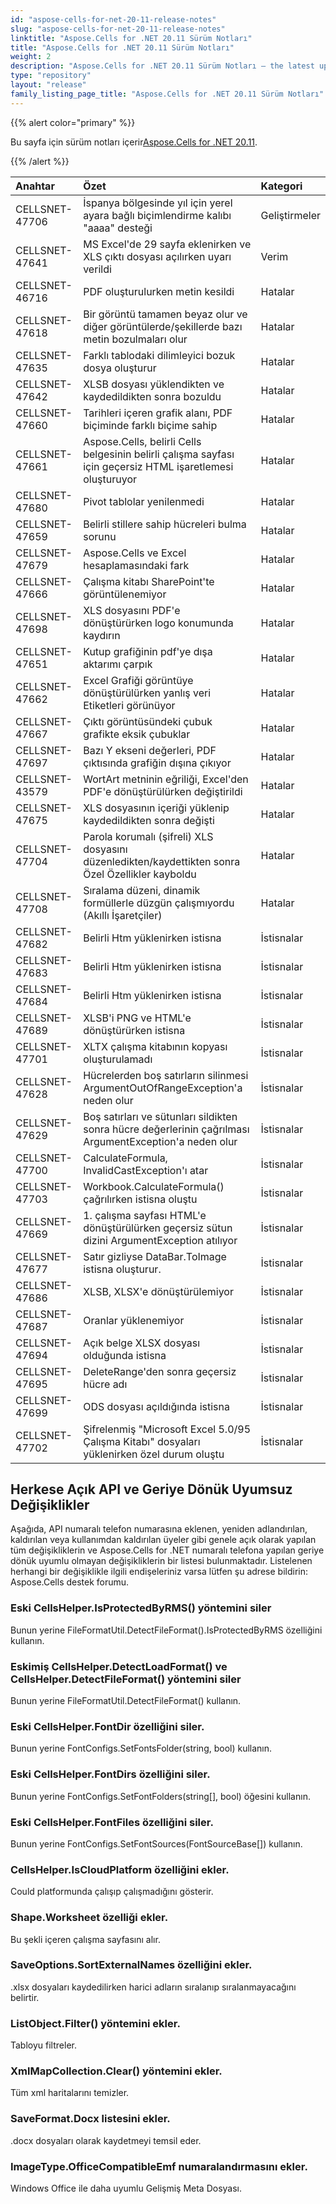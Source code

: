 ```yaml
---
id: "aspose-cells-for-net-20-11-release-notes"
slug: "aspose-cells-for-net-20-11-release-notes"
linktitle: "Aspose.Cells for .NET 20.11 Sürüm Notları"
title: "Aspose.Cells for .NET 20.11 Sürüm Notları"
weight: 2
description: "Aspose.Cells for .NET 20.11 Sürüm Notları – the latest updates and fixes."
type: "repository"
layout: "release"
family_listing_page_title: "Aspose.Cells for .NET 20.11 Sürüm Notları"
---
```

{{% alert color="primary" %}}

 Bu sayfa için sürüm notları içerir[Aspose.Cells for .NET 20.11](https://www.nuget.org/packages/Aspose.Cells/20.11.0).

{{% /alert %}}

|**Anahtar**|**Özet**|**Kategori**|
|:- |:- |:- |
|CELLSNET-47706|İspanya bölgesinde yıl için yerel ayara bağlı biçimlendirme kalıbı "aaaa" desteği|Geliştirmeler|
|CELLSNET-47641|MS Excel'de 29 sayfa eklenirken ve XLS çıktı dosyası açılırken uyarı verildi|Verim|
|CELLSNET-46716|PDF oluşturulurken metin kesildi|Hatalar|
|CELLSNET-47618|Bir görüntü tamamen beyaz olur ve diğer görüntülerde/şekillerde bazı metin bozulmaları olur|Hatalar|
|CELLSNET-47635| Farklı tablodaki dilimleyici bozuk dosya oluşturur|Hatalar|
|CELLSNET-47642|XLSB dosyası yüklendikten ve kaydedildikten sonra bozuldu|Hatalar|
|CELLSNET-47660|Tarihleri içeren grafik alanı, PDF biçiminde farklı biçime sahip|Hatalar|
|CELLSNET-47661|Aspose.Cells, belirli Cells belgesinin belirli çalışma sayfası için geçersiz HTML işaretlemesi oluşturuyor|Hatalar|
|CELLSNET-47680|Pivot tablolar yenilenmedi|Hatalar|
|CELLSNET-47659|Belirli stillere sahip hücreleri bulma sorunu|Hatalar|
|CELLSNET-47679|Aspose.Cells ve Excel hesaplamasındaki fark|Hatalar|
|CELLSNET-47666|Çalışma kitabı SharePoint'te görüntülenemiyor|Hatalar|
|CELLSNET-47698|XLS dosyasını PDF'e dönüştürürken logo konumunda kaydırın|Hatalar|
|CELLSNET-47651|Kutup grafiğinin pdf'ye dışa aktarımı çarpık|Hatalar|
|CELLSNET-47662|Excel Grafiği görüntüye dönüştürülürken yanlış veri Etiketleri görünüyor|Hatalar|
|CELLSNET-47667|Çıktı görüntüsündeki çubuk grafikte eksik çubuklar|Hatalar|
|CELLSNET-47697|Bazı Y ekseni değerleri, PDF çıktısında grafiğin dışına çıkıyor|Hatalar|
|CELLSNET-43579|WortArt metninin eğriliği, Excel'den PDF'e dönüştürülürken değiştirildi|Hatalar|
|CELLSNET-47675|XLS dosyasının içeriği yüklenip kaydedildikten sonra değişti|Hatalar|
|CELLSNET-47704|Parola korumalı (şifreli) XLS dosyasını düzenledikten/kaydettikten sonra Özel Özellikler kayboldu|Hatalar|
|CELLSNET-47708|Sıralama düzeni, dinamik formüllerle düzgün çalışmıyordu (Akıllı İşaretçiler)|Hatalar|
|CELLSNET-47682|Belirli Htm yüklenirken istisna|İstisnalar|
|CELLSNET-47683|Belirli Htm yüklenirken istisna|İstisnalar|
|CELLSNET-47684|Belirli Htm yüklenirken istisna|İstisnalar|
|CELLSNET-47689|XLSB'i PNG ve HTML'e dönüştürürken istisna|İstisnalar|
|CELLSNET-47701|XLTX çalışma kitabının kopyası oluşturulamadı|İstisnalar|
|CELLSNET-47628|Hücrelerden boş satırların silinmesi ArgumentOutOfRangeException'a neden olur|İstisnalar|
|CELLSNET-47629|Boş satırları ve sütunları sildikten sonra hücre değerlerinin çağrılması ArgumentException'a neden olur|İstisnalar|
|CELLSNET-47700|CalculateFormula, InvalidCastException'ı atar|İstisnalar|
|CELLSNET-47703|Workbook.CalculateFormula() çağrılırken istisna oluştu|İstisnalar|
|CELLSNET-47669|1. çalışma sayfası HTML'e dönüştürülürken geçersiz sütun dizini ArgumentException atılıyor|İstisnalar|
|CELLSNET-47677|Satır gizliyse DataBar.ToImage istisna oluşturur.|İstisnalar|
|CELLSNET-47686|XLSB, XLSX'e dönüştürülemiyor|İstisnalar|
|CELLSNET-47687|Oranlar yüklenemiyor|İstisnalar|
|CELLSNET-47694|Açık belge XLSX dosyası olduğunda istisna|İstisnalar|
|CELLSNET-47695|DeleteRange'den sonra geçersiz hücre adı|İstisnalar|
|CELLSNET-47699|ODS dosyası açıldığında istisna|İstisnalar|
|CELLSNET-47702| Şifrelenmiş "Microsoft Excel 5.0/95 Çalışma Kitabı" dosyaları yüklenirken özel durum oluştu|İstisnalar|


## **Herkese Açık API ve Geriye Dönük Uyumsuz Değişiklikler**

Aşağıda, API numaralı telefon numarasına eklenen, yeniden adlandırılan, kaldırılan veya kullanımdan kaldırılan üyeler gibi genele açık olarak yapılan tüm değişikliklerin ve Aspose.Cells for .NET numaralı telefona yapılan geriye dönük uyumlu olmayan değişikliklerin bir listesi bulunmaktadır. Listelenen herhangi bir değişiklikle ilgili endişeleriniz varsa lütfen şu adrese bildirin: Aspose.Cells destek forumu.

### **Eski CellsHelper.IsProtectedByRMS() yöntemini siler**

Bunun yerine FileFormatUtil.DetectFileFormat().IsProtectedByRMS özelliğini kullanın.

### **Eskimiş CellsHelper.DetectLoadFormat() ve CellsHelper.DetectFileFormat() yöntemini siler**

Bunun yerine FileFormatUtil.DetectFileFormat() kullanın.

### **Eski CellsHelper.FontDir özelliğini siler.**

Bunun yerine FontConfigs.SetFontsFolder(string, bool) kullanın.

### **Eski CellsHelper.FontDirs özelliğini siler.**

Bunun yerine FontConfigs.SetFontFolders(string[], bool) öğesini kullanın.

### **Eski CellsHelper.FontFiles özelliğini siler.**

Bunun yerine FontConfigs.SetFontSources(FontSourceBase[]) kullanın.

### **CellsHelper.IsCloudPlatform özelliğini ekler.**

Could platformunda çalışıp çalışmadığını gösterir.

### **Shape.Worksheet özelliği ekler.**

Bu şekli içeren çalışma sayfasını alır.

### **SaveOptions.SortExternalNames özelliğini ekler.**

.xlsx dosyaları kaydedilirken harici adların sıralanıp sıralanmayacağını belirtir.

### **ListObject.Filter() yöntemini ekler.**

Tabloyu filtreler.

### **XmlMapCollection.Clear() yöntemini ekler.**

Tüm xml haritalarını temizler.

### **SaveFormat.Docx listesini ekler.**

.docx dosyaları olarak kaydetmeyi temsil eder.

### **ImageType.OfficeCompatibleEmf numaralandırmasını ekler.**

Windows Office ile daha uyumlu Gelişmiş Meta Dosyası.

